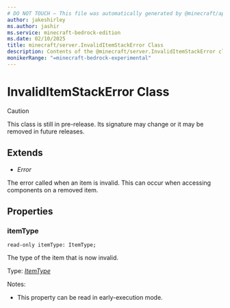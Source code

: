 ```yaml
---
# DO NOT TOUCH — This file was automatically generated by @minecraft/api-docs-generator, to report problems file an issue at https://github.com/Mojang/minecraft-scripting-libraries
author: jakeshirley
ms.author: jashir
ms.service: minecraft-bedrock-edition
ms.date: 02/10/2025
title: minecraft/server.InvalidItemStackError Class
description: Contents of the @minecraft/server.InvalidItemStackError class.
monikerRange: "=minecraft-bedrock-experimental"
---
```

# InvalidItemStackError Class

> [!CAUTION]
> This class is still in pre-release.  Its signature may change or it may be removed in future releases.

## Extends
- *Error*

The error called when an item is invalid. This can occur when accessing components on a removed item.

## Properties

### **itemType**
`read-only itemType: ItemType;`

The type of the item that is now invalid.

Type: [*ItemType*](ItemType.md)

Notes:
  - This property can be read in early-execution mode.
